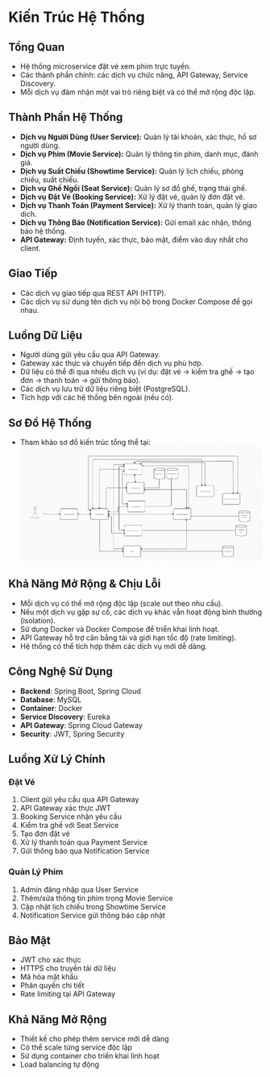 # Kiến Trúc Hệ Thống

## Tổng Quan
- Hệ thống microservice đặt vé xem phim trực tuyến.
- Các thành phần chính: các dịch vụ chức năng, API Gateway, Service Discovery.
- Mỗi dịch vụ đảm nhận một vai trò riêng biệt và có thể mở rộng độc lập.

## Thành Phần Hệ Thống

- **Dịch vụ Người Dùng (User Service):** Quản lý tài khoản, xác thực, hồ sơ người dùng.
- **Dịch vụ Phim (Movie Service):** Quản lý thông tin phim, danh mục, đánh giá.
- **Dịch vụ Suất Chiếu (Showtime Service):** Quản lý lịch chiếu, phòng chiếu, suất chiếu.
- **Dịch vụ Ghế Ngồi (Seat Service):** Quản lý sơ đồ ghế, trạng thái ghế.
- **Dịch vụ Đặt Vé (Booking Service):** Xử lý đặt vé, quản lý đơn đặt vé.
- **Dịch vụ Thanh Toán (Payment Service):** Xử lý thanh toán, quản lý giao dịch.
- **Dịch vụ Thông Báo (Notification Service):** Gửi email xác nhận, thông báo hệ thống.
- **API Gateway:** Định tuyến, xác thực, bảo mật, điểm vào duy nhất cho client.

## Giao Tiếp
- Các dịch vụ giao tiếp qua REST API (HTTP).
- Các dịch vụ sử dụng tên dịch vụ nội bộ trong Docker Compose để gọi nhau.

## Luồng Dữ Liệu
- Người dùng gửi yêu cầu qua API Gateway.
- Gateway xác thực và chuyển tiếp đến dịch vụ phù hợp.
- Dữ liệu có thể đi qua nhiều dịch vụ (ví dụ: đặt vé -> kiểm tra ghế -> tạo đơn -> thanh toán -> gửi thông báo).
- Các dịch vụ lưu trữ dữ liệu riêng biệt (PostgreSQL).
- Tích hợp với các hệ thống bên ngoài (nếu có).

## Sơ Đồ Hệ Thống
- Tham khảo sơ đồ kiến trúc tổng thể tại: ![architecture](./docs/asset/system_diagram.jpeg)

## Khả Năng Mở Rộng & Chịu Lỗi
- Mỗi dịch vụ có thể mở rộng độc lập (scale out theo nhu cầu).
- Nếu một dịch vụ gặp sự cố, các dịch vụ khác vẫn hoạt động bình thường (isolation).
- Sử dụng Docker và Docker Compose để triển khai linh hoạt.
- API Gateway hỗ trợ cân bằng tải và giới hạn tốc độ (rate limiting).
- Hệ thống có thể tích hợp thêm các dịch vụ mới dễ dàng.

## Công Nghệ Sử Dụng
- **Backend**: Spring Boot, Spring Cloud
- **Database**: MySQL
- **Container**: Docker
- **Service Discovery**: Eureka
- **API Gateway**: Spring Cloud Gateway
- **Security**: JWT, Spring Security

## Luồng Xử Lý Chính

### Đặt Vé
1. Client gửi yêu cầu qua API Gateway
2. API Gateway xác thực JWT
3. Booking Service nhận yêu cầu
4. Kiểm tra ghế với Seat Service
5. Tạo đơn đặt vé
6. Xử lý thanh toán qua Payment Service
7. Gửi thông báo qua Notification Service

### Quản Lý Phim
1. Admin đăng nhập qua User Service
2. Thêm/sửa thông tin phim trong Movie Service
3. Cập nhật lịch chiếu trong Showtime Service
4. Notification Service gửi thông báo cập nhật

## Bảo Mật
- JWT cho xác thực
- HTTPS cho truyền tải dữ liệu
- Mã hóa mật khẩu
- Phân quyền chi tiết
- Rate limiting tại API Gateway

## Khả Năng Mở Rộng
- Thiết kế cho phép thêm service mới dễ dàng
- Có thể scale từng service độc lập
- Sử dụng container cho triển khai linh hoạt
- Load balancing tự động 
